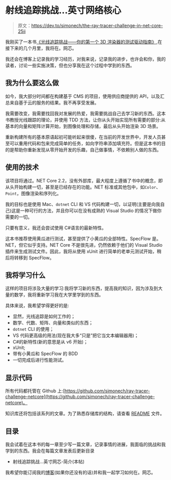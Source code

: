 # 射线追踪挑战...英寸网络核心

> 原文：<https://dev.to/simonech/the-ray-tracer-challenge-in-net-core-25ii>

我刚买了一本书[《光线追踪挑战——你的第一个 3D 渲染器的测试驱动指南》](https://amzn.to/2Elaxkr),在接下来的几个月里，我将在。网芯。

我还会在博客上记录我的学习经历，对我来说，记录我的进步，也许会和你，我的读者，讨论一些实施决策，但也分享我在这个过程中学到的东西。

## 我为什么要这么做

如今，我大部分时间都在构建基于 CMS 的项目，使用供应商提供的 API，以及汇总来自基于云的服务的结果。我不再享受发展。

我需要改变，我需要找回我对发展的热爱，我需要挑战自己去学习新的东西。这本书教授光线跟踪的理论，并使用 TDD 方法，让你从头开始实现所有需要的部分:从基本的向量和矩阵计算开始，到图像处理和存储，最后从头开始渲染 3D 场景。

重新构建所有的基本原语起初可能听起来很傻，在当前的开发世界中，开发人员甚至可以重用代码和包来完成简单的任务，如向字符串添加填充符。但是这本书的目的是帮助你重新发现从零开始开发的乐趣，自己做事情，不依赖别人做的东西。

## 使用的技术

该项目将通过。NET Core 2.2，没有外部库，最大程度上遵循了书中的概念，即从头开始构建一切，甚至是已经存在的功能。NET 标准或其他包中，如`Color`、`Point`，图像渲染和序列化。

我的目标也是使用 Mac、`dotnet` CLI 和 VS 代码构建一切，以证明(主要是向我自己)这是一种可行的方法，并且你可以在没有成熟的 Visual Studio 的情况下做你需要的一切。

只要有意义，我还会尝试使用 C#语言的最新特性。

这本书推荐使用黄瓜进行测试，甚至提供了小黄瓜的全部特性。SpecFlow 是。NET，但它似乎支持。NET Core 不是很先进，仍然依赖于他们的 Visual Studio 插件来生成测试文件。因此，我将从使用 xUnit 进行简单的老单元测试开始，稍后将转移到 SpecFlow。

## 我将学习什么

这样的项目将涉及大量的学习:我将学习新的东西，提高我的知识，因为涉及到大量的数学，我将重新学习我在大学里学到的东西。

具体来说，我希望学得更好的是:

*   显然，光线追踪是如何工作的；
*   数学、代数、矩阵、向量和类似的东西；
*   `dotnet` CLI 的使用；
*   VS 代码更高级的用法(现在我大多“只是”把它当文本编辑器用)；
*   C#的新特性(新的意思是从 v6 开始)；
*   xUnit;
*   带有小黄瓜和 SpecFlow 的 BDD
*   一切完成后进行性能测试。

## 显示代码

所有代码都托管在 Github 上:[https://github.com/simonech/ray-tracer-challenge-netcore](https://github.com/simonech/ray-tracer-challenge-netcore)。

知识库还将包括该系列的文章。为了熟悉存储库的结构，请查看 [README](https://github.com/simonech/ray-tracer-challenge-netcore/blob/master/README.md) 文件。

## 目录

我会试着在这本书的每一章至少写一篇文章，记录事情的进展，我面临的挑战和我学到的东西。我会在每篇文章发表后更新目录

*   射线追踪挑战...英寸网芯-简介(本帖)

我希望你能订阅我的[博客](http://codeclimber.net.nz)(如果你还没有的话)并和我一起学习如何在。网芯。